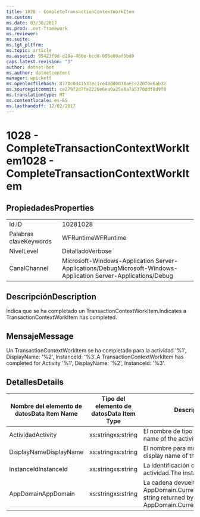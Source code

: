```yaml
---
title: 1028 - CompleteTransactionContextWorkItem
ms.custom: 
ms.date: 03/30/2017
ms.prod: .net-framework
ms.reviewer: 
ms.suite: 
ms.tgt_pltfrm: 
ms.topic: article
ms.assetid: 95423f9d-d29a-460e-bcd8-096e80af5bd0
caps.latest.revision: "3"
author: dotnet-bot
ms.author: dotnetcontent
manager: wpickett
ms.openlocfilehash: 8770c0d41537ec1ce48dd0038aecc220f0e6ab32
ms.sourcegitcommit: ce279f2d7fe2220e6ea0a25a8a7a5370ddf8d9f0
ms.translationtype: MT
ms.contentlocale: es-ES
ms.lasthandoff: 12/02/2017
---
```

# <a name="1028---completetransactioncontextworkitem"></a><span data-ttu-id="4e357-102">1028 - CompleteTransactionContextWorkItem</span><span class="sxs-lookup"><span data-stu-id="4e357-102">1028 - CompleteTransactionContextWorkItem</span></span>
## <a name="properties"></a><span data-ttu-id="4e357-103">Propiedades</span><span class="sxs-lookup"><span data-stu-id="4e357-103">Properties</span></span>  
  
|||  
|-|-|  
|<span data-ttu-id="4e357-104">Id.</span><span class="sxs-lookup"><span data-stu-id="4e357-104">ID</span></span>|<span data-ttu-id="4e357-105">1028</span><span class="sxs-lookup"><span data-stu-id="4e357-105">1028</span></span>|  
|<span data-ttu-id="4e357-106">Palabras clave</span><span class="sxs-lookup"><span data-stu-id="4e357-106">Keywords</span></span>|<span data-ttu-id="4e357-107">WFRuntime</span><span class="sxs-lookup"><span data-stu-id="4e357-107">WFRuntime</span></span>|  
|<span data-ttu-id="4e357-108">Nivel</span><span class="sxs-lookup"><span data-stu-id="4e357-108">Level</span></span>|<span data-ttu-id="4e357-109">Detallado</span><span class="sxs-lookup"><span data-stu-id="4e357-109">Verbose</span></span>|  
|<span data-ttu-id="4e357-110">Canal</span><span class="sxs-lookup"><span data-stu-id="4e357-110">Channel</span></span>|<span data-ttu-id="4e357-111">Microsoft-Windows-Application Server-Applications/Debug</span><span class="sxs-lookup"><span data-stu-id="4e357-111">Microsoft-Windows-Application Server-Applications/Debug</span></span>|  
  
## <a name="description"></a><span data-ttu-id="4e357-112">Descripción</span><span class="sxs-lookup"><span data-stu-id="4e357-112">Description</span></span>  
 <span data-ttu-id="4e357-113">Indica que se ha completado un TransactionContextWorkItem.</span><span class="sxs-lookup"><span data-stu-id="4e357-113">Indicates a TransactionContextWorkItem has completed.</span></span>  
  
## <a name="message"></a><span data-ttu-id="4e357-114">Mensaje</span><span class="sxs-lookup"><span data-stu-id="4e357-114">Message</span></span>  
 <span data-ttu-id="4e357-115">Un TransactionContextWorkItem se ha completado para la actividad '%1', DisplayName: '%2', InstanceId: '%3'.</span><span class="sxs-lookup"><span data-stu-id="4e357-115">A TransactionContextWorkItem has completed for Activity '%1', DisplayName: '%2', InstanceId: '%3'.</span></span>  
  
## <a name="details"></a><span data-ttu-id="4e357-116">Detalles</span><span class="sxs-lookup"><span data-stu-id="4e357-116">Details</span></span>  
  
|<span data-ttu-id="4e357-117">Nombre del elemento de datos</span><span class="sxs-lookup"><span data-stu-id="4e357-117">Data Item Name</span></span>|<span data-ttu-id="4e357-118">Tipo del elemento de datos</span><span class="sxs-lookup"><span data-stu-id="4e357-118">Data Item Type</span></span>|<span data-ttu-id="4e357-119">Descripción</span><span class="sxs-lookup"><span data-stu-id="4e357-119">Description</span></span>|  
|--------------------|--------------------|-----------------|  
|<span data-ttu-id="4e357-120">Actividad</span><span class="sxs-lookup"><span data-stu-id="4e357-120">Activity</span></span>|<span data-ttu-id="4e357-121">xs:string</span><span class="sxs-lookup"><span data-stu-id="4e357-121">xs:string</span></span>|<span data-ttu-id="4e357-122">El nombre de tipo de la actividad.</span><span class="sxs-lookup"><span data-stu-id="4e357-122">The type name of the activity.</span></span>|  
|<span data-ttu-id="4e357-123">DisplayName</span><span class="sxs-lookup"><span data-stu-id="4e357-123">DisplayName</span></span>|<span data-ttu-id="4e357-124">xs:string</span><span class="sxs-lookup"><span data-stu-id="4e357-124">xs:string</span></span>|<span data-ttu-id="4e357-125">El nombre para mostrar de la actividad.</span><span class="sxs-lookup"><span data-stu-id="4e357-125">The display name of the activity.</span></span>|  
|<span data-ttu-id="4e357-126">InstanceId</span><span class="sxs-lookup"><span data-stu-id="4e357-126">InstanceId</span></span>|<span data-ttu-id="4e357-127">xs:string</span><span class="sxs-lookup"><span data-stu-id="4e357-127">xs:string</span></span>|<span data-ttu-id="4e357-128">La identificación de instancia de la actividad.</span><span class="sxs-lookup"><span data-stu-id="4e357-128">The instance id of the activity.</span></span>|  
|<span data-ttu-id="4e357-129">AppDomain</span><span class="sxs-lookup"><span data-stu-id="4e357-129">AppDomain</span></span>|<span data-ttu-id="4e357-130">xs:string</span><span class="sxs-lookup"><span data-stu-id="4e357-130">xs:string</span></span>|<span data-ttu-id="4e357-131">La cadena devuelta por AppDomain.CurrentDomain.FriendlyName.</span><span class="sxs-lookup"><span data-stu-id="4e357-131">The string returned by AppDomain.CurrentDomain.FriendlyName.</span></span>|
